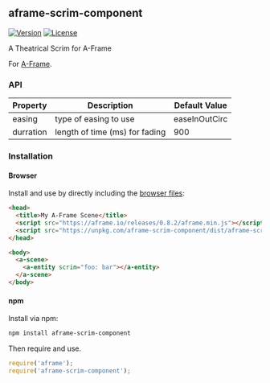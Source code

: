 ## aframe-scrim-component

[![Version](http://img.shields.io/npm/v/aframe-scrim-component.svg?style=flat-square)](https://npmjs.org/package/aframe-scrim-component)
[![License](http://img.shields.io/npm/l/aframe-scrim-component.svg?style=flat-square)](https://npmjs.org/package/aframe-scrim-component)

A Theatrical Scrim for A-Frame

For [A-Frame](https://aframe.io).

### API

| Property | Description | Default Value |
| -------- | ----------- | ------------- |
| easing   | type of easing to use | easeInOutCirc |
| durration | length of time (ms) for fading | 900 |

### Installation

#### Browser

Install and use by directly including the [browser files](dist):

```html
<head>
  <title>My A-Frame Scene</title>
  <script src="https://aframe.io/releases/0.8.2/aframe.min.js"></script>
  <script src="https://unpkg.com/aframe-scrim-component/dist/aframe-scrim-component.min.js"></script>
</head>

<body>
  <a-scene>
    <a-entity scrim="foo: bar"></a-entity>
  </a-scene>
</body>
```

#### npm

Install via npm:

```bash
npm install aframe-scrim-component
```

Then require and use.

```js
require('aframe');
require('aframe-scrim-component');
```
